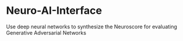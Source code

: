 # Neuro-AI-Interface
Use deep neural networks to synthesize the Neuroscore for evaluating Generative Adversarial Networks
